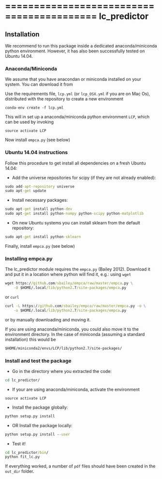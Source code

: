 ==========================================
lc_predictor
==========================================

## Installation

We recommend to run this package inside a dedicated anaconda/miniconda python
environment. However, it has also been successfully tested on Ubuntu 14.04.

### Anaconda/Miniconda

We assume that you have anacondan or miniconda installed on your system. You
can download it from

Use the requirements file, ``lcp.yml`` (or ``lcp_OSX.yml`` if you are on Mac Os),
distributed with the repository to create a new environment

    conda-env create -f lcp.yml

This will in set up a anaconda/miniconda python environment ``LCP``, which can
be used by invoking

    source activate LCP

Now install ``empca.py`` (see below)

### Ubuntu 14.04 instructions

Follow this procedure to get install all dependencies on a fresh Ubuntu 14.04:

* Add the universe repositories for scipy (if they are not already enabled):
```cmd
sudo add-apt-repository universe
sudo apt-get update
```

* Install necessary packages:
```cmd
sudo apt-get install python-dev
sudo apt-get install python-numpy python-scipy python-matplotlib
```

* On new Ubuntu systems you can install sklearn from the default repository:
```cmd
sudo apt-get install python-sklearn
```

Finally, install ``empca.py`` (see below)

### Installing empca.py

The lc_predictor module requires the ``empca.py`` (Bailey 2012). Download it
and put it in a location where python will find it, e.g.: using ``wget``
```cmd
wget https://github.com/sbailey/empca/raw/master/empca.py \
    -O $HOME/.local/lib/python2.7/site-packages/empca.py
```
or ``curl``
```cmd
curl -L https://github.com/sbailey/empca/raw/master/empca.py -o \
    -o $HOME/.local/lib/python2.7/site-packages/empca.py
```
or by manually downloading and moving it.

If you are using anaconda/miniconda, you could also move it to the environment
directory. In the case of miniconda (assuming a standard installation) this
would be
```cmd
$HOME/miniconda2/envs/LCP/lib/python2.7/site-packages/
```

### Install and test the package

* Go in the directory where you extracted the code:
```cmd
cd lc_predictor/
```

* If your are using anaconda/miniconda, activate the environment
```
source activate LCP
```

* Install the package globally:
```cmd
python setup.py install
```

* OR Install the package locally:
```cmd
python setup.py install --user
```

* Test it!
```cmd
cd lc_predictor/bin/
python fit_lc.py
```

If everything worked, a number of ``pdf`` files should have been created in the
``out_dir`` folder.
